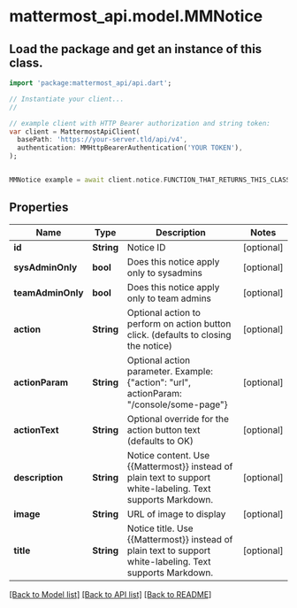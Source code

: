 # mattermost_api.model.MMNotice

## Load the package and get an instance of this class.
```dart
import 'package:mattermost_api/api.dart';

// Instantiate your client...
//

// example client with HTTP Bearer authorization and string token:
var client = MattermostApiClient(
  basePath: 'https://your-server.tld/api/v4',
  authentication: MMHttpBearerAuthentication('YOUR TOKEN'),
);


MMNotice example = await client.notice.FUNCTION_THAT_RETURNS_THIS_CLASS();

```

## Properties
Name | Type | Description | Notes
------------ | ------------- | ------------- | -------------
**id** | **String** | Notice ID | [optional] 
**sysAdminOnly** | **bool** | Does this notice apply only to sysadmins | [optional] 
**teamAdminOnly** | **bool** | Does this notice apply only to team admins | [optional] 
**action** | **String** | Optional action to perform on action button click. (defaults to closing the notice) | [optional] 
**actionParam** | **String** | Optional action parameter.  Example: {\"action\": \"url\", actionParam: \"/console/some-page\"} | [optional] 
**actionText** | **String** | Optional override for the action button text (defaults to OK) | [optional] 
**description** | **String** | Notice content. Use {{Mattermost}} instead of plain text to support white-labeling. Text supports Markdown. | [optional] 
**image** | **String** | URL of image to display | [optional] 
**title** | **String** | Notice title. Use {{Mattermost}} instead of plain text to support white-labeling. Text supports Markdown. | [optional] 

[[Back to Model list]](../GENERATED_README.md#documentation-for-models) [[Back to API list]](../GENERATED_README.md#documentation-for-api-endpoints) [[Back to README]](../GENERATED_README.md)


